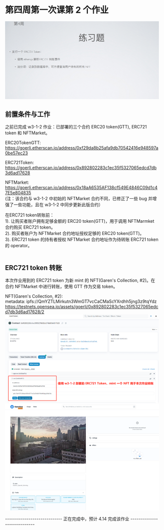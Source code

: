 # 第四周第一次课第 2 个作业
![w4-1-2](./IMG/Assignment_w4-1-2.png)

## 前置条件与工作
   之前已完成 w3-1-2 作业：已部署的三个合约 ERC20 token(GTT), ERC721 token 和 NFTMarket。<br>
   
ERC20TokenGTT: https://goerli.etherscan.io/address/0xf29da8b25afa9db70542416e948597a0be57ec23

ERC721Token: https://goerli.etherscan.io/address/0x892802283c1ec35f5327065edcd7db3d6ad17628

NFTMarket: https://goerli.etherscan.io/address/0x18aA6535AF138cf549E4846C09d1c47E5e804835<br>
(注：该合约与 w3-1-2 中初始的 NFTMarket 合约不同，已修正了一些 bug 并增强了一些功能，且在 w3-1-2 中同步更新此版合约）

在ERC721 token转账前：<br>
1). 让购买者账户拥有足够金额的 ERC20 token(GTT)，用于调用 NFTMarmket 合约购买 ERC721 token。<br>
2). 购买者账户为 NFTMarket 合约地址授权足够的  ERC20 token(GTT)。<br>
3). ERC721 token 的持有者授权 NFTMarket 合约地址作为待转账 ERC721 token 的 operator。<br>
<br>
## ERC721 token 转账
   本次作业用到的 ERC721 token 为新 mint 的 NFT(Garen's Collection, #2)。在合约 NFTMarket 中进行转账，使用 GTT 作为交易 token。<br>
      
   NFT(Garen's Collection, #2):<br>
   metadata: ipfs://QmYZTLMirkutn3WmGT7vcCaCMaScYXrdhh5jng3z9tqYdz<br>
   https://testnets.opensea.io/assets/goerli/0x892802283c1ec35f5327065edcd7db3d6ad17628/2<br>
   ![w4-1-2](./IMG/1_mintNFT.png)<br>
   ![w4-1-2](./IMG/3_NFT_OpenSea.png)



----------------------------- 正在完成中，预计 4.14 完成该作业 -----------------------------
